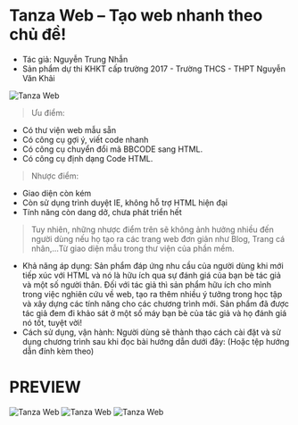 # Tanza Web – Tạo web nhanh theo chủ đề!  
- Tác giả: Nguyễn Trung Nhẫn  
- Sản phẩm dự thi KHKT cấp trường 2017  - Trường THCS - THPT Nguyễn Văn Khải

![Tanza Web](https://i.imgur.com/Rggdakl.png)

> Ưu điểm:
+ Có thư viện web mẫu sẵn  
+ Có công cụ gợi ý, viết code nhanh    
+ Có công cụ chuyển đổi mã BBCODE sang HTML.  
+ Có công cụ định dạng Code HTML.   
> Nhược điểm:  
+ Giao diện còn kém  
+ Còn sử dụng trình duyệt IE, không hỗ trợ HTML hiện đại  
+ Tính năng còn dang dở, chưa phát triển hết  
> Tuy nhiên, những nhược điểm trên sẽ không ảnh hưởng nhiều đến người dùng nếu họ tạo ra các trang web đơn giản như Blog, Trang cá nhân,...Từ giao diện mẫu trong thư viện của phần mềm.  
-	Khả năng áp dụng: Sản phẩm đáp ứng nhu cầu của người dùng khi mới tiếp xúc với HTML và nó là hữu ích qua sự đánh giá của bạn bè tác giả và một số người thân. Đối với tác giả thì sản phẩm hữu ích cho mình trong việc nghiên cứu về web, tạo ra thêm nhiều ý tưởng trong học tập và xây dựng các tính năng cho các chương trình mới. Sản phẩm đã được tác giả đem đi khảo sát ở một số máy bạn bè của tác giả và họ đánh giá nó tốt, tuyệt vời!  
-	Cách sử dụng, vận hành: Người dùng sẽ thành thạo cách cài đặt và sử dụng chương trình sau khi đọc bài hướng dẫn dưới đây: (Hoặc tệp hướng dẫn đính kèm theo)  
# PREVIEW
![Tanza Web](https://i.imgur.com/PIBIdVw.png)
![Tanza Web](https://i.imgur.com/Guatvy2.png)
![Tanza Web](https://i.imgur.com/OLF0b7W.png)
